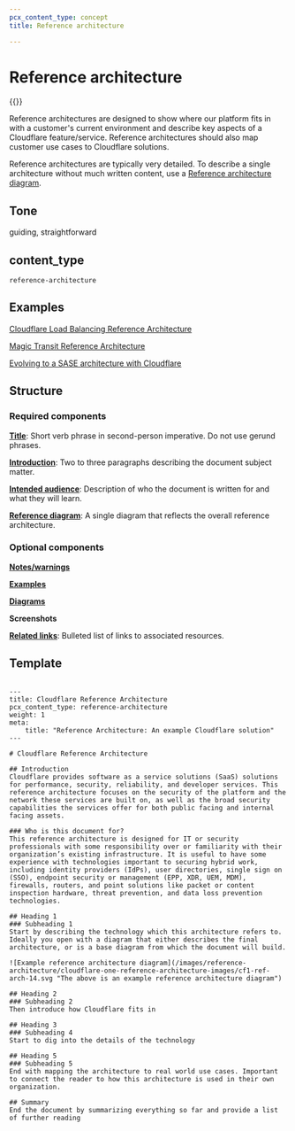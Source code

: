 ```yaml
---
pcx_content_type: concept
title: Reference architecture

---
```


# Reference architecture

{{<glossary-definition term_id="reference architecture">}}

Reference architectures are designed to show where our platform fits in with a customer's current environment and describe key aspects of a Cloudflare feature/service. Reference architectures should also map customer use cases to Cloudflare solutions.

Reference architectures are typically very detailed. To describe a single architecture without much written content, use a [Reference architecture diagram](/style-guide/documentation-content-strategy/content-types/reference-architecture-diagram/).

## Tone

guiding, straightforward

## content_type

`reference-architecture`

## Examples

[Cloudflare Load Balancing Reference Architecture](/reference-architecture/architectures/load-balancing/)

[Magic Transit Reference Architecture](/reference-architecture/architectures/magic-transit/)

[Evolving to a SASE architecture with Cloudflare](/reference-architecture/architectures/sase/)

## Structure

### Required components

[**Title**](/style-guide/documentation-content-strategy/component-attributes/titles/): Short verb phrase in second-person imperative. Do not use gerund phrases.

[**Introduction**](/style-guide/documentation-content-strategy/component-attributes/introduction/): Two to three paragraphs describing the document subject matter.

[**Intended audience**](/style-guide/documentation-content-strategy/component-attributes/intended-audience/): Description of who the document is written for and what they will learn.

[**Reference diagram**](/style-guide/documentation-content-strategy/component-attributes/reference-diagram/): A single diagram that reflects the overall reference architecture.

### Optional components

[**Notes/warnings**](/style-guide/documentation-content-strategy/component-attributes/notes-tips-warnings/)

[**Examples**](/style-guide/documentation-content-strategy/component-attributes/examples/)

[**Diagrams**](/style-guide/documentation-content-strategy/component-attributes/diagrams/)

**Screenshots**

[**Related links**](/style-guide/documentation-content-strategy/component-attributes/links/): Bulleted list of links to associated resources.

## Template

```

---
title: Cloudflare Reference Architecture
pcx_content_type: reference-architecture
weight: 1
meta:
    title: "Reference Architecture: An example Cloudflare solution"
---

# Cloudflare Reference Architecture

## Introduction
Cloudflare provides software as a service solutions (SaaS) solutions for performance, security, reliability, and developer services. This reference architecture focuses on the security of the platform and the network these services are built on, as well as the broad security capabilities the services offer for both public facing and internal facing assets.

### Who is this document for?
This reference architecture is designed for IT or security professionals with some responsibility over or familiarity with their organization’s existing infrastructure. It is useful to have some experience with technologies important to securing hybrid work, including identity providers (IdPs), user directories, single sign on (SSO), endpoint security or management (EPP, XDR, UEM, MDM), firewalls, routers, and point solutions like packet or content inspection hardware, threat prevention, and data loss prevention technologies.

## Heading 1
### Subheading 1
Start by describing the technology which this architecture refers to. Ideally you open with a diagram that either describes the final architecture, or is a base diagram from which the document will build.

![Example reference architecture diagram](/images/reference-architecture/cloudflare-one-reference-architecture-images/cf1-ref-arch-14.svg "The above is an example reference architecture diagram")

## Heading 2
### Subheading 2
Then introduce how Cloudflare fits in

## Heading 3
### Subheading 4
Start to dig into the details of the technology

## Heading 5
### Subheading 5
End with mapping the architecture to real world use cases. Important to connect the reader to how this architecture is used in their own organization.

## Summary
End the document by summarizing everything so far and provide a list of further reading


```
